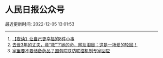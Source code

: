 # 人民日报公众号

最近更新时间: 2022-12-05 13:01:53

--- 
1. [【夜读】让自己更幸福的8件小事](https://mp.weixin.qq.com/s/ooWmSEbFGWPNRoHTabUYKw) 
2. [去世3年的丈夫，竟“救”了她的命，网友泪目：这是一场爱的轮回！](https://mp.weixin.qq.com/s/JwNtXGmxCABDdf1uRd749w) 
3. [家里要不要储备药品？国务院联防联控机制专家回应](https://mp.weixin.qq.com/s/WHxIxzOMzjhiC8ksKa1U_w) 
